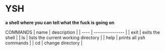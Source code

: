 # YSH

**a shell where you can tell what the fuck is going on**

COMMANDS 
| name | description |
| ---- | --------------- |
| exit | exits the shell |
| ls   | lists the current working directory |
| help | prints all _ysh_ commands |
| cd   | change directory |
